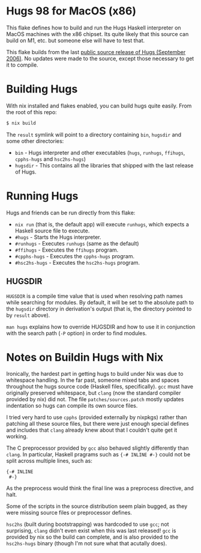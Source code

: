 # Hugs 98 for MacOS (x86)

This flake defines how to build and run the Hugs Haskell interpreter on 
MacOS machines with the x86 chipset. Its quite likely that this source can
build on M1, etc. but someone else will have to test that.

This flake builds from the last [public source release of Hugs (September 2006)](https://www.haskell.org/hugs/downloads/2006-09/hugs98-plus-Sep2006.tar.gz). No
updates were made to the source, except those necessary to get it to compile.

# Building Hugs

With nix installed and flakes enabled, you can build hugs quite easily. From the root
of this repo:


```bash
$ nix build
```

The `result` symlink will point to a directory containing `bin`, `hugsdir` and some
other directories:

* `bin` - Hugs interpreter and other executables (`hugs`, `runhugs`, `ffihugs`, `cpphs-hugs` and `hsc2hs-hugs`)
* `hugsdir` - This contains all the libraries that shipped with the last release of Hugs.

# Running Hugs

Hugs and friends can be run directly from this flake:

* `nix run` (that is, the default app) will execute `runhugs`, which expects a Haskell source file to execute.
* `#hugs` - Starts the Hugs interpreter.
* `#runhugs` - Executes `runhugs` (same as the default)
* `#ffihugs` - Executes the `ffihugs` program.
* `#cpphs-hugs` - Executes the `cpphs-hugs` program.
* `#hsc2hs-hugs` - Executes the `hsc2hs-hugs` program.

## HUGSDIR

`HUGSDIR` is a compile time value that is used when resolving path names while searching for modules. By default,
it will be set to the absolute path to the `hugsdir` directory in derivation's output (that is, the directory pointed to
by `result` above).

`man hugs` explains how to override HUGSDIR and how to use it in conjunction with the search path (`-P` option) in
order to find modules.

# Notes on Buildin Hugs with Nix

Ironically, the hardest part in getting hugs to build under Nix was due to whitespace handling. In the far
past, someone mixed tabs and spaces throughout the hugs source code (Haskell files, specifically). `gcc` must
have originally preserved whitespace, but `clang` (now the standard compiler provided by nix) did not. The
file `patches/sources.patch` mostly updates indentation so hugs can compile its own source files.

I tried very hard to use `cpphs` (provided externally by nixpkgs) rather than patching all these source files, but
there were just enough special defines and includes that `clang` already knew about that I couldn't quite get it working. 

The C preprocessor provided by `gcc` also behaved slightly differently than `clang`. In particular, Haskell
pragrams such as `{-# INLINE #-}` could not be split across multiple lines, such as:

    {-# INLINE 
     #-}

As the preprocess would think the final line was a preprocess directive, and halt.

Some of the scripts in the source distribution seem plain bugged, as they were missing source files
or preprocessor defines. 

`hsc2hs` (built during bootstrapping) was hardcoded to use `gcc`; not surprising, `clang` didn't even exist
when this was last released! `gcc` is provided by nix so the build can complete, and is also provided to the `hsc2hs-hugs`
binary (though I'm not sure what that acutally does).


